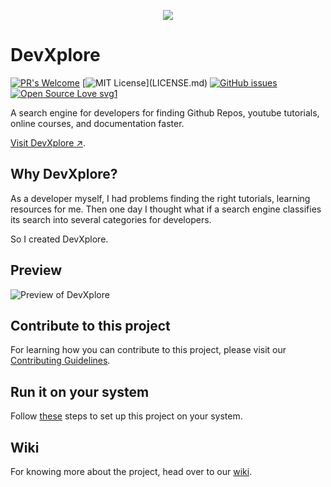 <p align="center">
  <img src="static/logo.png">
</p>

# DevXplore 

[![PR's Welcome](https://img.shields.io/badge/PRs-welcome-brightgreen.svg?style=flat)](https://github.com/suvansh-rana/developer-search/issues/new)
[![MIT License](https://img.shields.io/apm/l/atomic-design-ui.svg?)](LICENSE.md)
[![GitHub issues](https://img.shields.io/github/issues/suvansh-rana/developer-search)](https://github.com/suvansh-rana/developer-search/issues)
[![Open Source Love svg1](https://badges.frapsoft.com/os/v1/open-source.svg?v=103)](https://github.com/ellerbrock/open-source-badges/)

A search engine for developers for finding Github Repos, youtube tutorials, online courses, and documentation faster. 

[Visit DevXplore :arrow_upper_right:](https://devxplore.herokuapp.com/).

## Why DevXplore?

As a developer myself, I had problems finding the right tutorials, learning resources for me. Then one day I thought what if a search engine classifies its search into several categories for developers.

So I created DevXplore.

## Preview

![Preview of DevXplore](gallery/devxplore.gif "Preview of DevXplore")


## Contribute to this project

For learning how you can contribute to this project, please visit our [Contributing Guidelines](https://github.com/suvansh-rana/developer-search/blob/master/CONTRIBUTING.md).


## Run it on your system

Follow [these](https://github.com/suvansh-rana/developer-search/wiki/Project-Setup) steps to set up this project on your system.

## Wiki

For knowing more about the project, head over to our [wiki](https://github.com/suvansh-rana/developer-search/wiki).
